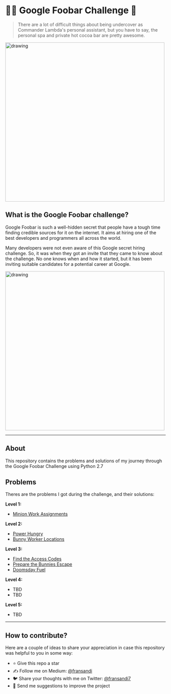 # 👨‍💻 Google Foobar Challenge 🧩

> There are a lot of difficult things about being undercover as Commander Lambda's personal assistant, but you have to say, the personal spa and private hot cocoa bar are pretty awesome.

<img src="https://i.ibb.co/M92tghX/Bunny.png" alt="drawing" width="500"/>

## What is the Google Foobar challenge? 

Google Foobar is such a well-hidden secret that people have a tough time finding credible sources for it on the internet. It aims at hiring one of the best developers and programmers all across the world.

Many developers were not even aware of this Google secret hiring challenge. So, it was when they got an invite that they came to know about the challenge. No one knows when and how it started, but it has been inviting suitable candidates for a potential career at Google.

<img src="https://i.ibb.co/0nrn20Y/foobar.jpg" alt="drawing" width="500"/>

***

## About

This repository contains the problems and solutions of my journey through the Google Foobar Challenge using Python 2.7

## Problems 

Theres are the problems I got during the challenge, and their solutions:

**Level 1:**

* [Minion Work Assignments](Level%201/Minion%20Work%20Assignments/problem.md)

**Level 2:**

* [Power Hungry](Level%202/Power%20Hungry/problem.md)
* [Bunny Worker Locations](Level%202/Bunny%20Worker%20Locations/problem.md)

**Level 3:**
* [Find the Access Codes](Level%203/Find%20the%20Access%20Codes/problem.md)
* [Prepare the Bunnies Escape](Level%203/Prepare%20the%20Bunnies%20Escape/problem.md)
* [Doomsday Fuel](Level%203/Doomsday%20Fuel/problem.md)

**Level 4:**
* TBD
* TBD

**Level 5:**
* TBD

***

## How to contribute?

Here are a couple of ideas to share your appreciation in case this repository was helpful to you in some way:

- ⭐ Give this repo a star 
- ✍️ Follow me on Medium: [@fransandi](https://medium.com/@fransandi)
- 🐦 Share your thoughts with me on Twitter: [@fransandi7](https://twitter.com/fransandi7)
- 🚀 Send me suggestions to improve the project

